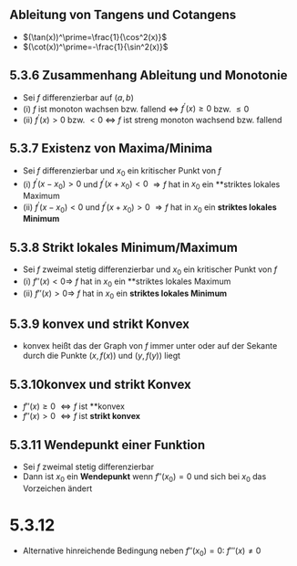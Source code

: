 ## Ableitung von Tangens und Cotangens
- $(\tan(x))^\prime=\frac{1}{\cos^2(x)}$
- $(\cot(x))^\prime=-\frac{1}{\sin^2(x)}$
## 5.3.6 Zusammenhang Ableitung und Monotonie
- Sei $f$ differenzierbar auf $(a,b)$
- (i) $f$ ist monoton wachsen bzw. fallend $\Longleftrightarrow$ $f^\prime(x) \geq 0$ bzw. $\leq 0$ 
- (ii) $f^\prime(x) > 0$ bzw. $< 0$  $\Longleftrightarrow$ $f$ ist streng monoton wachsend bzw. fallend
## 5.3.7 Existenz von Maxima/Minima
- Sei $f$ differenzierbar und $x_{0}$ ein kritischer Punkt von $f$
- (i) $f^\prime(x-x_{0}) > 0$ und $f^\prime(x+x_{0}) < 0$ $\Rightarrow f$ hat in $x_{0}$ ein **striktes lokales Maximum
- (ii) $f^\prime(x-x_{0}) < 0$ und $f^\prime(x+x_{0}) > 0$ $\Rightarrow f$ hat in $x_{0}$ ein **striktes lokales Minimum**
## 5.3.8 Strikt lokales Minimum/Maximum
- Sei $f$ zweimal stetig differenzierbar und $x_{0}$ ein kritischer Punkt von $f$
- (i) $f''(x) < 0 \Longrightarrow$ $f$ hat in $x_{0}$ ein **striktes lokales Maximum
- (ii) $f''(x) > 0 \Longrightarrow$ $f$ hat in $x_{0}$ ein **striktes lokales Minimum**
## 5.3.9  konvex und strikt Konvex
- konvex heißt das der Graph von $f$ immer unter oder auf der Sekante durch die Punkte $(x,f(x))$ und $(y,f(y))$ liegt
## 5.3.10konvex und strikt Konvex
- $f''(x) \geq 0$  $\Longleftrightarrow f$ ist **konvex 
- $f''(x) > 0$  $\Longleftrightarrow f$ ist **strikt konvex**
## 5.3.11 Wendepunkt einer Funktion
- Sei $f$ zweimal stetig differenzierbar
- Dann ist $x_{0}$ ein **Wendepunkt** wenn $f''(x_{0}) = 0$ und sich bei $x_{0}$ das Vorzeichen ändert  
# 5.3.12 
- Alternative hinreichende Bedingung neben $f''(x_{0}) = 0$:  $f'''(x) \neq 0$   
 